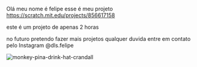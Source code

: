 Olá meu nome é felipe 
esse é meu projeto https://scratch.mit.edu/projects/856617158



este é um projeto de apenas 2 horas 

no futuro pretendo fazer mais projetos 
qualquer duvida entre em contato pelo Instagram
@dls.felipe





![monkey-pina-drink-hat-crandall](https://github.com/dlsfelipe/dls.felipe/assets/135627738/51495493-0f18-4ae9-9761-56455f3a1125)

